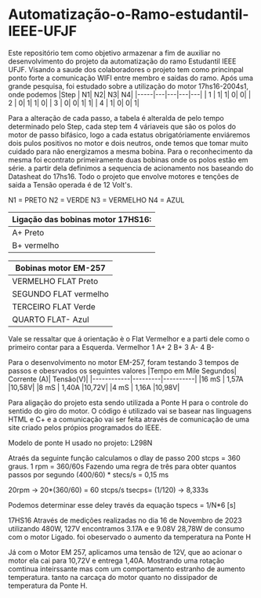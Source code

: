 # Automatização-o-Ramo-estudantil-IEEE-UFJF

Este repositório tem como objetivo armazenar a fim de auxiliar no desenvolvimento do projeto da automatização do ramo Estudantil IEEE UFJF. Visando a saude dos colaboradores 
o projeto tem como princinpal ponto forte a comunicação WIFI entre membro e saidas do ramo.
Após uma grande pesquisa, foi estudado sobre a utilização do motor 17hs16-2004s1, onde podemos 
|Step | N1| N2| N3| N4|
|-----|---|---|---|---|
|   1 |  1|  1|  0|  0|
|   2 |  0|  1|  1|  0|
|   3 |  0|  0|  1|  1|
|   4 |  1|  0|  0|  1|


Para a alteração de cada passo, a tabela é alteralda de pelo tempo determinado pelo Step, cada step tem 4 váriaveis que são os polos do motor de passo bifásico, logo a cada estatus obrigatóriamente enviáremos dois pulos positivos no motor e dois neutros, onde temos que tomar muito cuidado para não energizamos a mesma bobina. Para o reconhecimento da mesma foi econtrato primeiramente duas bobinas onde os polos estão em série. a partir dela definimos a sequencia de acionamento nos baseando do Datasheat do 17hs16. Todo o projeto que envolve motores e tenções de saida a Tensão operada é de 12 Volt's.

N1 = PRETO 
N2 = VERDE 
N3 = VERMELHO 
N4 = AZUL

|Ligação das bobinas motor 17HS16:|
|---------------------------|
|A+ Preto | A- Verde|
|B+ vermelho| B- Azul|

|Bobinas motor EM-257|
|---------------------------------|
|VERMELHO FLAT Preto   | 
|SEGUNDO FLAT  vermelho| 
|TERCEIRO FLAT  Verde|
|QUARTO FLAT- Azul|

Vale se ressaltar que á orientação è o Flat Vermelhor e a parti dele como o primeiro contar para a Esquerda. 
Vermelhor 1 A+
2 B+
3 A-
4 B-

Para o desenvolvimento no motor EM-257, foram testando 3 tempos de passos e obesrvados os seguintes valores
|Tempo em Mile Segundos| Corrente (A)| Tensão(V)|
|------------|---------|----------|
|16 mS | 1,57A |10,58V|
|8  mS | 1,40A |10,72V|
|4 mS  | 1,16A |10,98V|

Para  aligação do projeto esta sendo utilizada a Ponte H para o controle do sentido do giro do motor. O código é utilizado vai se basear nas linguagens HTML e C+ e a comunicação vai ser feita através de comunicação de uma site criado pelos própios programados do IEEE. 

Modelo de ponte H usado no projeto:
L298N

Atraés da seguinte função calculamos o dlay de passo 
200 stcps = 360 graus.
1 rpm = 360/60s
Fazendo uma regra de três para obter quantos passos por segundo
(400/60) * stecs/s = 0,15 ms

20rpm -> 20*(360/60) = 60 stcps/s
tsecps= (1/120) -> 8,333s

Podemos determinar esse deley través da equação
tspecs = 1/N*6 [s]

17HS16
Através de medições realizadas no dia 16 de Novembro de 2023 utilizando 480W, 127V encontramos 3.17A e e 9.08V 28,78W de consumo com o motor Ligado.
foi obeservado o aumento  da temperatura na Ponte H

Já com o Motor EM 257, aplicamos uma tensão de 12V, que ao acionar o motor ela cai para 10,72V e entrega 1,40A. Mostrando uma rotação comtinua inteirssante mas com um comportamento estranho de aumento temperatura. tanto na carcaça do motor quanto no dissipador de temperatura da Ponte H.

